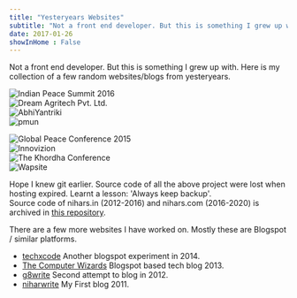 ```yaml
---
title: "Yesteryears Websites"
subtitle: "Not a front end developer. But this is something I grew up with. Here is my collection of a few random websites/blogs from yesteryears."
date: 2017-01-26
showInHome : False
---
```


Not a front end developer. But this is something I grew up with. Here is my collection of a few random websites/blogs from yesteryears.    

<img src="/website_collection/ipsmun.jpg" alt="Indian Peace Summit 2016"><br>
<img src="/website_collection/dreamagri.jpg" alt="Dream Agritech Pvt. Ltd."><br>
<img src="/website_collection/abhiyantriki.jpg" alt="AbhiYantriki"><br>
<img src="/website_collection/pmun.jpg" alt="pmun">

<img src="/website_collection/gpmun.jpg" alt="Global Peace Conference 2015"><br>
<img src="/website_collection/innovizion.jpg" alt="Innovizion"><br>
<img src="/website_collection/khordhamun.jpg" alt="The Khordha Conference"><br>
<img src="/website_collection/wapaviator.jpg" alt="Wapsite">


Hope I knew git earlier. Source code of all the above project were lost when hosting expired. Learnt a lesson: 'Always keep backup'.   
Source code of nihars.in (2012-2016) and nihars.com (2016-2020) is archived in [this repository](https://codeberg.org/niharokz/website_archive).

There are a few more websites I have worked on. Mostly these are Blogspot / similar platforms.  
<ul>
<li><a href="https://techx-code.blogspot.com">techxcode</a> Another blogspot experiment in 2014.</li>
<li><a href="https://the-computer-wizards.blogspot.com">The Computer Wizards</a> Blogspot based tech blog 2013.</li>
<li><a href="https://g8write.blogspot.com">g8write</a> Second attempt to blog in 2012.</li>
<li><a href="https://niharsamantaray.blogspot.com">niharwrite</a> My First blog 2011.</li>
</ul>
